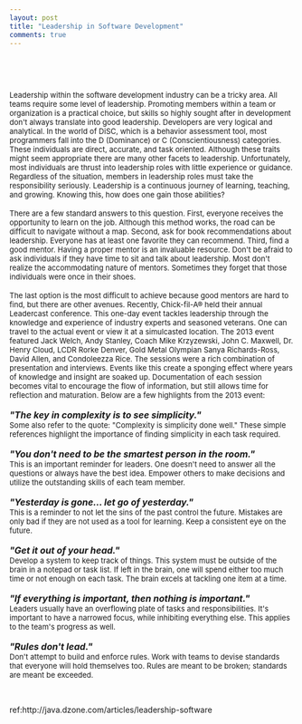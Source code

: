 ```yaml
---
layout: post
title: "Leadership in Software Development"
comments: true
---
```

<p>&nbsp;</p>
<p>&nbsp;</p>
<p><span style="font-size: small;"> Leadership within the software development industry can be a tricky area. All teams require some level of leadership. Promoting members within a team or organization is a practical choice, but skills so highly sought after in development don't always translate into good leadership. Developers are very logical and analytical. In the world of DiSC, which is a behavior assessment tool, most programmers fall into the D (Dominance) or C (Conscientiousness) categories. These individuals are direct, accurate, and task oriented. Although these traits might seem appropriate there are many other facets to leadership. Unfortunately, most individuals are thrust into leadership roles with little experience or guidance. Regardless of the situation, members in leadership roles must take the responsibility seriously. Leadership is a continuous journey of learning, teaching, and growing. Knowing this, how does one gain those abilities?</span><br /> <br /><span style="font-size: small;"> There are a few standard answers to this question. First, everyone receives the opportunity to learn on the job. Although this method works, the road can be difficult to navigate without a map. Second, ask for book recommendations about leadership. Everyone has at least one favorite they can recommend. Third, find a good mentor. Having a proper mentor is an invaluable resource. Don't be afraid to ask individuals if they have time to sit and talk about leadership. Most don't realize the accommodating nature of mentors. Sometimes they forget that those individuals were once in their shoes.</span><br /> <br /><span style="font-size: small;"> The last option is the most difficult to achieve because good mentors are hard to find, but there are other avenues. Recently, Chick-fil-A&reg; held their annual Leadercast conference. This one-day event tackles leadership through the knowledge and experience of industry experts and seasoned veterans. One can travel to the actual event or view it at a simulcasted location. The 2013 event featured Jack Welch, Andy Stanley, Coach Mike Krzyzewski, John C. Maxwell, Dr. Henry Cloud, LCDR Rorke Denver, Gold Metal Olympian Sanya Richards-Ross, David Allen, and Condoleezza Rice. The sessions were a rich combination of presentation and interviews. Events like this create a sponging effect where years of knowledge and insight are soaked up. Documentation of each session becomes vital to encourage the flow of information, but still allows time for reflection and maturation. Below are a few highlights from the 2013 event:</span><br /> <br /><strong><span style="font-size: medium;"> <em>"The key in complexity is to see simplicity."</em></span></strong><br /><span style="font-size: small;"> Some also refer to the quote: "Complexity is simplicity done well." These simple references highlight the importance of finding simplicity in each task required.</span><br /> <br /><span style="font-size: medium;"><strong> <em>"You don't need to be the smartest person in the room."</em></strong></span><br /><span style="font-size: small;"> This is an important reminder for leaders. One doesn't need to answer all the questions or always have the best idea. Empower others to make decisions and utilize the outstanding skills of each team member.</span><br /> <br /><strong><span style="font-size: medium;"> <em>"Yesterday is gone... let go of yesterday."</em></span></strong><br /><span style="font-size: small;"> This is a reminder to not let the sins of the past control the future. Mistakes are only bad if they are not used as a tool for learning. Keep a consistent eye on the future.</span><br /> <br /><span style="font-size: medium;"><strong> <em>"Get it out of your head."</em></strong></span><br /><span style="font-size: small;"> Develop a system to keep track of things. This system must be outside of the brain in a notepad or task list. If left in the brain, one will spend either too much time or not enough on each task. The brain excels at tackling one item at a time.</span><br /> <br /><strong><span style="font-size: medium;"> <em>"If everything is important, then nothing is important."</em></span></strong><br /><span style="font-size: small;"> Leaders usually have an overflowing plate of tasks and responsibilities. It's important to have a narrowed focus, while inhibiting everything else. This applies to the team's progress as well.</span><br /> <br /><strong><span style="font-size: medium;"> <em>"Rules don't lead."</em></span></strong><br /><span style="font-size: small;"> Don't attempt to build and enforce rules. Work with teams to devise standards that everyone will hold themselves too. Rules are meant to be broken; standards are meant be exceeded. </span></p>
<p>&nbsp;</p>
<p>ref:http://java.dzone.com/articles/leadership-software</p>
